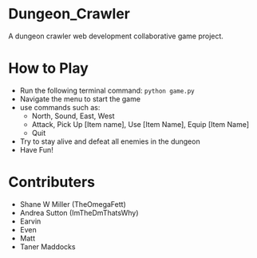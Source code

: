 # Dungeon_Crawler

A dungeon crawler web development collaborative game project.

# How to Play

- Run the following terminal command: `python game.py`
- Navigate the menu to start the game
- use commands such as:
  - North, Sound, East, West
  - Attack, Pick Up [Item name], Use [Item Name], Equip [Item Name]
  - Quit
- Try to stay alive and defeat all enemies in the dungeon
- Have Fun!

# Contributers

- Shane W Miller (TheOmegaFett)
- Andrea Sutton (ImTheDmThatsWhy)
- Earvin
- Even
- Matt
- Taner Maddocks
